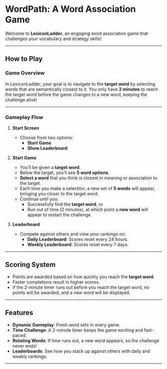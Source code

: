 # WordPath: A Word Association Game

Welcome to **LexiconLadder**, an engaging word association game that challenges your vocabulary and strategy skills!

---

## How to Play

### **Game Overview**
In LexiconLadder, your goal is to navigate to the **target word** by selecting words that are semantically closest to it. You only have **2 minutes** to reach the target word before the game changes to a new word, keeping the challenge alive!

---

### **Gameplay Flow**
1. **Start Screen**
   - Choose from two options:
     - **Start Game**
     - **Show Leaderboard**

2. **Start Game**
   - You’ll be given a **target word**.
   - Below the target, you’ll see **5 word options**.
   - **Select a word** that you think is closest in meaning or association to the target.
   - Each time you make a selection, a new set of **5 words** will appear, bringing you closer to the target word.
   - Continue until you:
     - Successfully find the **target word**, or
     - Run out of time (2 minutes), at which point a **new word** will appear to restart the challenge.

3. **Leaderboard**
   - Compete against others and view your rankings on:
     - **Daily Leaderboard**: Scores reset every 24 hours.
     - **Weekly Leaderboard**: Scores reset every 7 days.

---

## Scoring System
- Points are awarded based on how quickly you reach the **target word**.
- Faster completions result in higher scores.
- If the 2-minute timer runs out before you reach the target word, no points will be awarded, and a new word will be displayed.

---

## Features
- **Dynamic Gameplay**: Fresh word sets in every game.
- **Time Challenge**: A 2-minute timer keeps the game exciting and fast-paced.
- **Rotating Words**: If time runs out, a new word appears, so the challenge never ends!
- **Leaderboards**: See how you stack up against others with daily and weekly rankings.

---